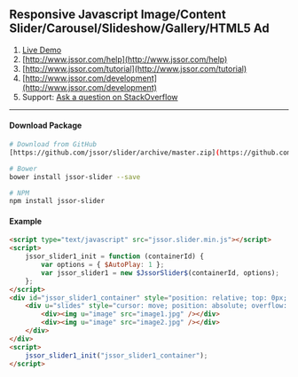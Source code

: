 
Responsive Javascript Image/Content Slider/Carousel/Slideshow/Gallery/HTML5 Ad
--------------------------------------

1. [Live Demo](http://www.jssor.com)
2. [http://www.jssor.com/help](http://www.jssor.com/help)
2. [http://www.jssor.com/tutorial](http://www.jssor.com/tutorial)
2. [http://www.jssor.com/development](http://www.jssor.com/development)
3. Support: [Ask a question on StackOverflow](http://stackoverflow.com/search?tab=relevance&q=jssor)

--------------------------------------
#### Download Package

```sh
# Download from GitHub
[https://github.com/jssor/slider/archive/master.zip](https://github.com/jssor/slider/archive/master.zip)

# Bower
bower install jssor-slider --save

# NPM
npm install jssor-slider
```

#### Example
```html
<script type="text/javascript" src="jssor.slider.min.js"></script>
<script>
    jssor_slider1_init = function (containerId) {
        var options = { $AutoPlay: 1 };
        var jssor_slider1 = new $JssorSlider$(containerId, options);
    };
</script>
<div id="jssor_slider1_container" style="position: relative; top: 0px; left: 0px; width: 600px; height: 300px;">
    <div u="slides" style="cursor: move; position: absolute; overflow: hidden; left: 0px; top: 0px; width: 600px; height: 300px;">
        <div><img u="image" src="image1.jpg" /></div>
        <div><img u="image" src="image2.jpg" /></div>
    </div>
</div>
<script>
    jssor_slider1_init("jssor_slider1_container");
</script>
```